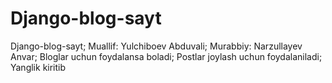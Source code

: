 # Django-blog-sayt
Django-blog-sayt;
Muallif: Yulchiboev Abduvali;
Murabbiy: Narzullayev Anvar;
Bloglar uchun foydalansa boladi;
Postlar joylash uchun foydalaniladi;
Yanglik kiritib
